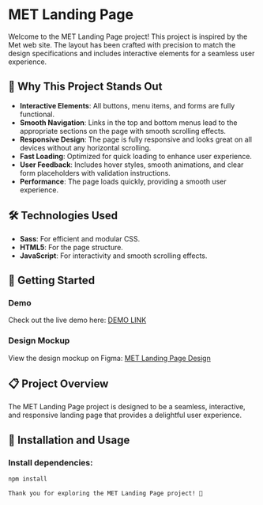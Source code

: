 # MET Landing Page

Welcome to the MET Landing Page project! This project is inspired by the Met web site. The layout has been crafted with precision to match the design specifications and includes interactive elements for a seamless user experience.

## 🌟 Why This Project Stands Out

- **Interactive Elements**: All buttons, menu items, and forms are fully functional.
- **Smooth Navigation**: Links in the top and bottom menus lead to the appropriate sections on the page with smooth scrolling effects.
- **Responsive Design**: The page is fully responsive and looks great on all devices without any horizontal scrolling.
- **Fast Loading**: Optimized for quick loading to enhance user experience.
- **User Feedback**: Includes hover styles, smooth animations, and clear form placeholders with validation instructions.
- **Performance**: The page loads quickly, providing a smooth user experience.

## 🛠 Technologies Used

- **Sass**: For efficient and modular CSS.
- **HTML5**: For the page structure.
- **JavaScript**: For interactivity and smooth scrolling effects.

## 🚀 Getting Started

### Demo

Check out the live demo here: [DEMO LINK](https://tetlisna.github.io/layout_landing-page/)

### Design Mockup

View the design mockup on Figma: [MET Landing Page Design](https://www.figma.com/file/lSR1m42L9YwzQwzzxKwHpw/THE-MET)


## 📋 Project Overview
The MET Landing Page project is designed to be a seamless, interactive, and responsive landing page that provides a delightful user experience. 

## 📄 Installation and Usage
### Install dependencies:
```bash
npm install

Thank you for exploring the MET Landing Page project! 🚀
